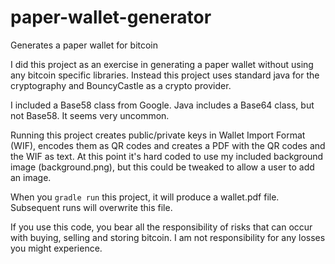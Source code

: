 # paper-wallet-generator
Generates a paper wallet for bitcoin

I did this project as an exercise in generating a paper wallet without using any bitcoin specific libraries.
Instead this project uses standard java for the cryptography and BouncyCastle as a crypto provider.

I included a Base58 class from Google.  Java includes a Base64 class, but not Base58.  It seems very uncommon.

Running this project creates public/private keys in Wallet Import Format (WIF), encodes them as QR codes and creates a PDF with the QR codes and the WIF as text. 
At this point it's hard coded to use my included background image (background.png), but this could be tweaked to allow a user to add an image.

When you `gradle run` this project, it will produce a wallet.pdf file.  Subsequent runs will overwrite this file.

If you use this code, you bear all the responsibility of risks that can occur with buying, selling and storing bitcoin.
I am not responsibility for any losses you might experience.

